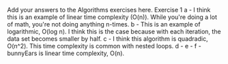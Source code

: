 Add your answers to the Algorithms exercises here.
Exercise 1
a - I think this is an example of linear time complexity (O(n)). While you're doing a lot of math, you're not doing anything n-times.
b -  This is an example of logarithmic, O(log n). I think this is the case because with each iteration, the data set becomes smaller by half.
c - I think this algorithm is quadradic, O(n^2). This time complexity is common with nested loops.
d - 
e - 
f -  bunnyEars is linear time complexity, O(n).  